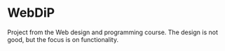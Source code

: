 # WebDiP
Project from the Web design and programming course.
The design is not good, but the focus is on functionality.
